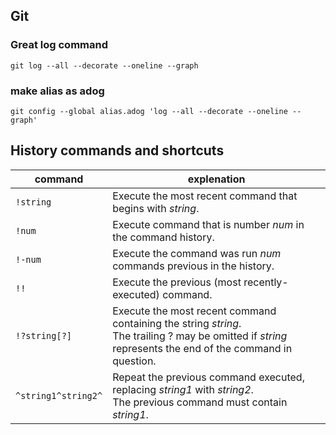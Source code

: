 ## Git

### Great log command

`git log --all --decorate --oneline --graph`

### make alias as adog

`git config --global alias.adog 'log --all --decorate --oneline --graph'`

## History commands and shortcuts

| command             | explenation                                                                                                                                                  |
| ------------------- | ------------------------------------------------------------------------------------------------------------------------------------------------------------ |
| `!string `          | Execute the most recent command that begins with _string_.                                                                                                   |
| `!num `             | Execute command that is number _num_ in the command history.                                                                                                 |
| `!-num `            | Execute the command was run _num_ commands previous in the history.                                                                                          |
| `!! `               | Execute the previous (most recently-executed) command.                                                                                                       |
| `!?string[?]`       | Execute the most recent command containing the string _string_.<br> The trailing ? may be omitted if _string_ represents the end of the command in question. |
| `^string1^string2^` | Repeat the previous command executed, replacing _string1_ with _string2_.<br> The previous command must contain _string1_.                                   |
